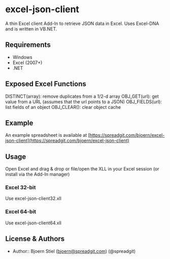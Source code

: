 excel-json-client
=================

A thin Excel client Add-In to retrieve JSON data in Excel.
Uses Excel-DNA and is written in VB.NET.

Requirements
------------
- Windows
- Excel (2007+)
- .NET


Exposed Excel Functions
-----------------------
DISTINCT(array): remove duplicates from a 1/2-d array
OBJ_GET(url): get value from a URL (assumes that the url points to a JSON)
OBJ_FIELDS(url): list fields of an object
OBJ_CLEAR(): clear object cache

Example
-------
An example spreadsheet is available at [https://spreadgit.com/bjoern/excel-json-client](https://spreadgit.com/bjoern/excel-json-client)

Usage
-----
Open Excel and drag & drop or file/open the XLL in your Excel session (or install via the Add-In manager)

### Excel 32-bit
Use excel-json-client32.xll

### Excel 64-bit
Use excel-json-client64.xll


License & Authors
-----------------
- Author:: Bjoern Stiel (<bjoern@spreadgit.com>) (@spreadgit)